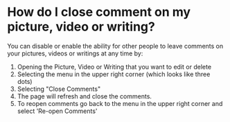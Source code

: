 # How do I close comment on my picture, video or writing?

You can disable or enable the ability for other people to leave comments on your pictures, videos or writings at any time by:

1. Opening the Picture, Video or Writing that you want to edit or delete
2. Selecting the menu in the upper right corner (which looks like three dots)
3. Selecting "Close Comments"
4. The page will refresh and close the comments.
5. To reopen comments go back to the menu in the upper right corner and select 'Re-open Comments'
